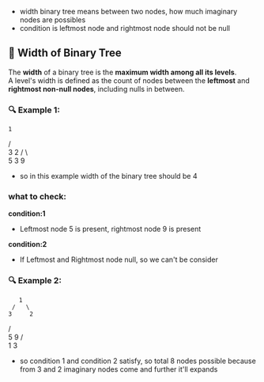 - width binary tree means between two nodes, how much imaginary nodes are possibles
- condition is leftmost node and rightmost node should not be null

## 🌳 Width of Binary Tree

The **width** of a binary tree is the **maximum width among all its levels**.  
A level's width is defined as the count of nodes between the **leftmost** and **rightmost non-null nodes**, including nulls in between.

### 🔍 Example 1:

    1
  /   \
 3     2
/ \     \
5  3     9

- so in this example width of the binary tree should be 4 
### what to check:

**condition:1**
- Leftmost node 5 is present, rightmost node 9 is present

**condition:2**
- If Leftmost and Rightmost node null, so we can't be consider


### 🔍 Example 2:

       1
     /   \
    3     2
   /       \
  5         9
 /           \
1             3

- so condition 1 and condition 2 satisfy, so total 8 nodes possible because from 3 and 2 imaginary nodes come and further it'll expands